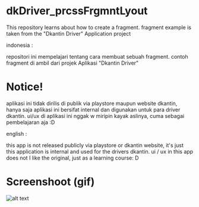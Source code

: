 # dkDriver_prcssFrgmntLyout

This repository learns about how to create a fragment. fragment example is taken from the "Dkantin Driver" Application project

indonesia : 

repositori ini mempelajari tentang cara membuat sebuah fragment. contoh fragment di ambil dari projek Aplikasi "Dkantin Driver"

# Notice!

aplikasi ini tidak dirilis di publik via playstore maupun website dkantin, hanya saja aplikasi ini bersifat internal dan digunakan untuk para driver dkantin.
ui/ux di aplikasi ini nggak w miripin kayak aslinya, cuma sebagai pembelajaran aja :D

english : 

this app is not released publicly via playstore or dkantin website, it's just this application is internal and used for the drivers dkantin.
ui / ux in this app does not I like the original, just as a learning course: D

# Screenshoot (gif)

![alt text](https://github.com/poncoe/dkDriver_prcssFrgmntLyout/blob/master/app/src/main/res/drawable/dk_driver_process.gif)
